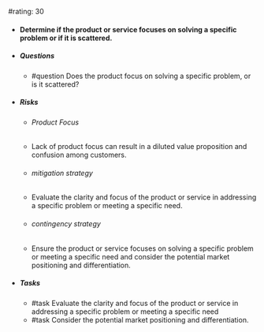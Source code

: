 #rating: 30
- #### Determine if the product or service focuses on solving a specific problem or if it is scattered.
- ##### Questions
  - #question Does the product focus on solving a specific problem, or is it scattered?
- ##### Risks

  - ###### Product Focus
  - Lack of product focus can result in a diluted value proposition and confusion among customers.
  - ###### mitigation strategy
  - Evaluate the clarity and focus of the product or service in addressing a specific problem or meeting a specific need.
  - ###### contingency strategy
  - Ensure the product or service focuses on solving a specific problem or meeting a specific need and consider the potential market positioning and differentiation.
- ##### Tasks
  - #task Evaluate the clarity and focus of the product or service in addressing a specific problem or meeting a specific need
  - #task  Consider the potential market positioning and differentiation.


